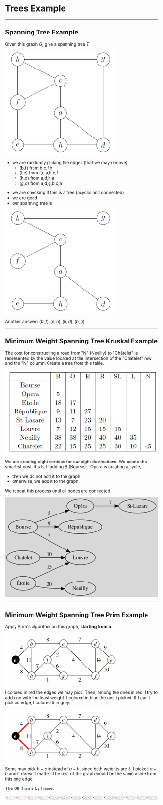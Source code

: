 # Trees Example

<hr class="sep-both">

## Spanning Tree Example

<div class="row row-cols-lg-2"><div>

Given this graph $G$, give a spanning tree $T$

![Spanning Tree Example Graph](../_images/trees/st1-1.png)

* we are randomly picking the edges (that we may remove)
    * (b,f) from b,c,f,b
    * (f,e) from f,c,a,h,e,f
    * (h,d) from a,d,h,a
    * (g,d) from a,d,g,b,c,a
</div><div>

* we are checking if this is a tree (acyclic and connected)
* we are good
* our spanning tree is

![Spanning Tree Example Result](../_images/trees/st1-2.png)

Another answer: $(b,f),(e,h),(h,d),(b,g)$.
</div></div>

<hr class="sep-both">

## Minimum Weight Spanning Tree Kruskal Example

<div class="row row-cols-lg-2"><div>

The cost for constructing a road from "N" (Neuilly) to "Châtelet" is represented by the value located at the intersection of the "Châtelet" row and the "N" column. Create a tree from this table.

![Minimum Weight Spanning Tree Kruskal Example Table](../_images/trees/mst1-1.png)
</div><div>

We are creating eight vertices for our eight destinations. We create the smallest cost. It's 5. If adding B (Bourse) - Opera is creating a cycle,

* then we do not add it to the graph
* otherwise, we add it to the graph

We repeat this process until all nodes are connected.

![Minimum Weight Spanning Tree Kruskal Example Tree](../_images/trees/mst1-2.svg)
</div></div>

<hr class="sep-both">

## Minimum Weight Spanning Tree Prim Example

<div class="row row-cols-lg-2"><div>

Apply Prim's algorithm on this graph, **starting from a**.

![Minimum Weight Spanning Tree Prim Example Graph](../_images/trees/mst2-1.png)

I colored in red the edges we may pick. Then, among the ones in red, I try to add one with the least weight. I colored in blue the one I picked. If I can't pick an edge, I colored it in grey.
</div><div>

![Minimum Weight Spanning Tree Prim Example GIF](../_images/trees/mst2-2.gif)

Some may pick $b-c$ instead of $a-h$, since both weights are $8$. I picked $a-h$ and it doesn't matter. The rest of the graph would be the same aside from this one edge.
</div></div>

The GIF frame by frame:

![Minimum Weight Spanning Tree Prim Example FRAMES](../_images/trees/mst2-3.png)